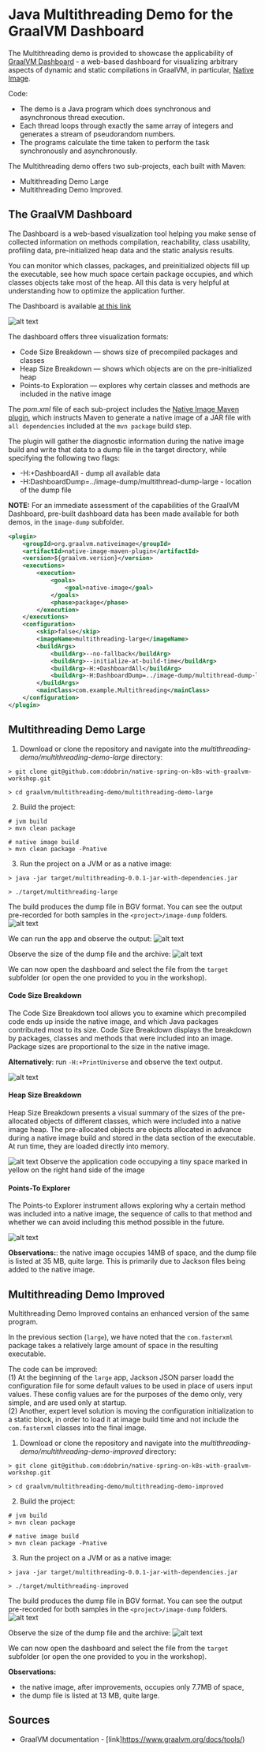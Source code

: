 # Java Multithreading Demo for the GraalVM Dashboard

The Multithreading demo is provided to showcase the applicability of [GraalVM Dashboard](https://www.graalvm.org/docs/tools/dashboard/) - a web-based dashboard for visualizing arbitrary aspects of dynamic and static compilations in GraalVM, in particular, [Native Image](https://www.graalvm.org/reference-manual/native-image/).

Code: 
* The demo is a Java program which does synchronous and asynchronous thread execution.
* Each thread loops through exactly the same array of integers and generates a stream of pseudorandom numbers.
* The programs calculate the time taken to perform the task synchronously and asynchronously.

The Multithreading demo offers two sub-projects, each built with Maven: 
* Multithreading Demo Large 
* Multithreading Demo Improved.

## The GraalVM Dashboard

The Dashboard is a web-based visualization tool helping you make sense of collected information on methods compilation, 
reachability, class usability, profiling data, pre-initialized heap data and the static analysis results. 

You can monitor which classes, packages, and preinitialized objects fill up the executable, see how much space certain package occupies, 
and which classes objects take most of the heap. All this data is very helpful at understanding how to optimize the application further. 

The Dashboard is available [at this link](https://www.graalvm.org/docs/tools/dashboard/)

![alt text](images/dashboard-init.png "Dashboard")

The dashboard offers three visualization formats:
* Code Size Breakdown — shows size of precompiled packages and classes 
* Heap Size Breakdown — shows which objects are on the pre-initialized heap
* Points-to Exploration — explores why certain classes and methods are included in the native image

The _pom.xml_ file of each sub-project includes the [Native Image Maven plugin](https://www.graalvm.org/reference-manual/native-image/NativeImageMavenPlugin/), which instructs Maven to generate a native image of a JAR file with `all dependencies` included at the `mvn package` build step.

The plugin will gather the diagnostic information during the native image build and write that data to a dump file in the target directory, 
while specifying the following two flags:
* -H:+DashboardAll - dump all available data
* -H:DashboardDump=../image-dump/multithread-dump-large - location of the dump file

**NOTE:** For an immediate assessment of the capabilities of the GraalVM Dashboard, pre-built dashboard data has been made available for both demos, in the `image-dump` subfolder.

```xml
<plugin>
    <groupId>org.graalvm.nativeimage</groupId>
    <artifactId>native-image-maven-plugin</artifactId>
    <version>${graalvm.version}</version>
    <executions>
        <execution>
            <goals>
                <goal>native-image</goal>
            </goals>
            <phase>package</phase>
        </execution>
    </executions>
    <configuration>
        <skip>false</skip>
        <imageName>multithreading-large</imageName>
        <buildArgs>
            <buildArg>--no-fallback</buildArg>
            <buildArg>--initialize-at-build-time</buildArg>
            <buildArg>-H:+DashboardAll</buildArg>
            <buildArg>-H:DashboardDump=../image-dump/multithread-dump-large</buildArg>
        </buildArgs>
        <mainClass>com.example.Multithreading</mainClass>
    </configuration>
</plugin>
```

## Multithreading Demo Large

1. Download or clone the repository and navigate into the _multithreading-demo/multithreading-demo-large_ directory:
```shell
> git clone git@github.com:ddobrin/native-spring-on-k8s-with-graalvm-workshop.git

> cd graalvm/multithreading-demo/multithreading-demo-large
```
2. Build the project:
```
# jvm build
> mvn clean package

# native image build
> mvn clean package -Pnative
```
3. Run the project on a JVM or as a native image:
```
> java -jar target/multithreading-0.0.1-jar-with-dependencies.jar

> ./target/multithreading-large
```

The build produces the dump file in BGV format. You can see the output pre-recorded for both samples in the `<project>/image-dump` folders.
![alt text](images/large1.png "Build large")

We can run the app and observe the output:
![alt text](images/exec-large.png "Exec large")

Observe the size of the dump file and the archive:
![alt text](images/dump-large.png "Large size")

We can now open the dashboard and select the file from the `target` subfolder (or open the one provided to you in the workshop).

#### Code Size Breakdown 
The Code Size Breakdown tool allows you to examine which precompiled code ends up inside the native image, and which Java packages contributed most to its size. 
Code Size Breakdown displays the breakdown by packages, classes and methods that were included into an image. 
Package sizes are proportional to the size in the native image. 

**Alternatively**: run `-H:+PrintUniverse` and observe the text output.

![alt text](images/dashboard.png "Code size")

#### Heap Size Breakdown

Heap Size Breakdown presents a visual summary of the sizes of the pre-allocated objects of different classes, 
which were included into a native image heap. The pre-allocated objects are objects allocated in advance during a native image 
build and stored in the data section of the executable. At run time, they are loaded directly into memory.

![alt text](images/example.png "Heap")
Observe the application code occupying a tiny space marked in yellow on the right hand side of the image

#### Points-To Explorer 

The Points-to Explorer instrument allows exploring why a certain method was included into a native image, 
the sequence of calls to that method and whether we can avoid including this method possible in the future.

![alt text](images/points-to.png "Points-To")

**Observations:**: the native image occupies 14MB of space, and the dump file is listed at 35 MB, quite large.
This is primarily due to Jackson files being added to the native image.

## Multithreading Demo Improved

Multithreading Demo Improved contains an enhanced version of the same program.

In the previous section (`large`), we have noted that the `com.fasterxml` package takes a relatively large amount of space 
in the resulting executable. 

The code can be improved:
<br>(1) At the beginning of the `large` app, Jackson JSON parser loadd the configuration file for some default values to be used in place of users input values. 
These config values are for the purposes of the demo only, very simple, and are used only at startup.
<br>(2) Another, expert level solution is moving the configuration initialization to a static block, in order to load it at image build time and not include the `com.fasterxml` classes into the final image.

1. Download or clone the repository and navigate into the _multithreading-demo/multithreading-demo-improved_ directory:
```
> git clone git@github.com:ddobrin/native-spring-on-k8s-with-graalvm-workshop.git

> cd graalvm/multithreading-demo/multithreading-demo-improved
```
2. Build the project:
```
# jvm build
> mvn clean package

# native image build
> mvn clean package -Pnative
```
3. Run the project on a JVM or as a native image:
```
> java -jar target/multithreading-0.0.1-jar-with-dependencies.jar

> ./target/multithreading-improved
```

The build produces the dump file in BGV format. You can see the output pre-recorded for both samples in the `<project>/image-dump` folders.
![alt text](images/improved.png "Build large")

Observe the size of the dump file and the archive:
![alt text](images/dump-improved.png "Large size")

We can now open the dashboard and select the file from the `target` subfolder (or open the one provided to you in the workshop).

**Observations:** 
* the native image, after improvements, occupies only 7.7MB of space, 
* the dump file is listed at 13 MB, quite large.

## Sources
* GraalVM documentation - [link]https://www.graalvm.org/docs/tools/)

